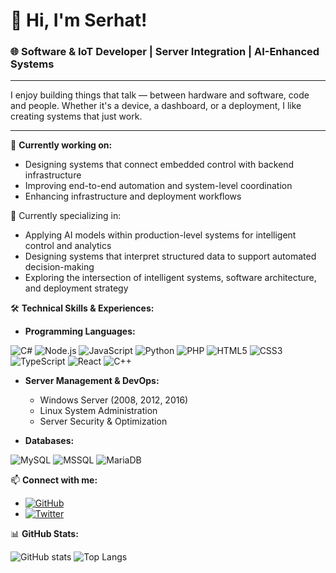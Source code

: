 # 👋 Hi, I'm Serhat!

### 🌐 Software & IoT Developer | Server Integration | AI-Enhanced Systems

---

I enjoy building things that talk — between hardware and software, code and people.
Whether it's a device, a dashboard, or a deployment, I like creating systems that just work.

---

🔭 **Currently working on:**
- Designing systems that connect embedded control with backend infrastructure
- Improving end-to-end automation and system-level coordination
- Enhancing infrastructure and deployment workflows

🌱 Currently specializing in:
- Applying AI models within production-level systems for intelligent control and analytics
- Designing systems that interpret structured data to support automated decision-making
- Exploring the intersection of intelligent systems, software architecture, and deployment strategy

🛠️ **Technical Skills & Experiences:**

- **Programming Languages:**

![C#](https://img.shields.io/badge/C%23%20-512BD4?style=for-the-badge&logo=dotnet&logoColor=white)
![Node.js](https://img.shields.io/badge/-Node.js-%23339933?style=for-the-badge&logo=node.js&logoColor=white)
![JavaScript](https://img.shields.io/badge/-JavaScript-%23F7DF1E?style=for-the-badge&logo=javascript&logoColor=black)
![Python](https://img.shields.io/badge/-Python-%233776AB?style=for-the-badge&logo=python&logoColor=white)
![PHP](https://img.shields.io/badge/-PHP-%23777BB4?style=for-the-badge&logo=php&logoColor=white)
![HTML5](https://img.shields.io/badge/-HTML5-%23E34F26?style=for-the-badge&logo=html5&logoColor=white)
![CSS3](https://img.shields.io/badge/-CSS3-%231572B6?style=for-the-badge&logo=css3&logoColor=white)
![TypeScript](https://img.shields.io/badge/-TypeScript-%233178C6?style=for-the-badge&logo=typescript&logoColor=white)
![React](https://img.shields.io/badge/-React-%2361DAFB?style=for-the-badge&logo=react&logoColor=black)
![C++](https://img.shields.io/badge/-C++-00599C?style=for-the-badge&logo=c%2b%2b&logoColor=white)

- **Server Management & DevOps:**
  - Windows Server (2008, 2012, 2016)
  - Linux System Administration
  - Server Security & Optimization

- **Databases:**

![MySQL](https://img.shields.io/badge/-MySQL-%234479A1?style=flat-square&logo=mysql&logoColor=white)
![MSSQL](https://img.shields.io/badge/-MSSQL-%23CC2927?style=flat-square&logo=microsoft-sql-server&logoColor=white)
![MariaDB](https://img.shields.io/badge/-MariaDB-003545?style=flat-square&logo=mariadb&logoColor=white)

📫 **Connect with me:**
- [![GitHub](https://img.shields.io/badge/-GitHub-black?style=flat-square&logo=github&logoColor=white)](https://github.com/Zulwatha)
- [![Twitter](https://img.shields.io/badge/-Twitter-%231DA1F2?style=flat-square&logo=twitter&logoColor=white)](https://x.com/serhat_tulek)

📊 **GitHub Stats:**

![GitHub stats](https://github-readme-stats.vercel.app/api?username=Zulwatha&show_icons=true&theme=dark)
![Top Langs](https://github-readme-stats.vercel.app/api/top-langs/?username=Zulwatha&layout=compact&theme=dark)

